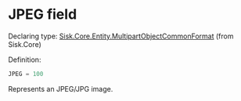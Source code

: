 <!--

Copyrights 2023 Sisk Framework - CypherPotato
Published under MIT license

!!! DO NOT EDIT THIS FILE !!!
This file was generated by a tool in the Sisk package. To edit the information in this documentation,
edit the XML documentation present in the Sisk source code.

-->


# JPEG field

Declaring type: [Sisk.Core.Entity.MultipartObjectCommonFormat](/spec/Sisk.Core.Entity.MultipartObjectCommonFormat.md) (from Sisk.Core)


Definition:

```cs
JPEG = 100
```

Represents an JPEG/JPG image.

